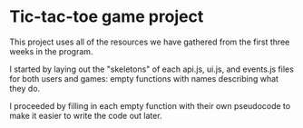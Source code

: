 Tic-tac-toe game project
========================

This project uses all of the resources we have gathered from the first three weeks in the program.

I started by laying out the "skeletons" of each api.js, ui.js, and events.js files for both users and games: empty functions with names describing what they do.

I proceeded by filling in each empty function with their own pseudocode to make it easier to write the code out later.
